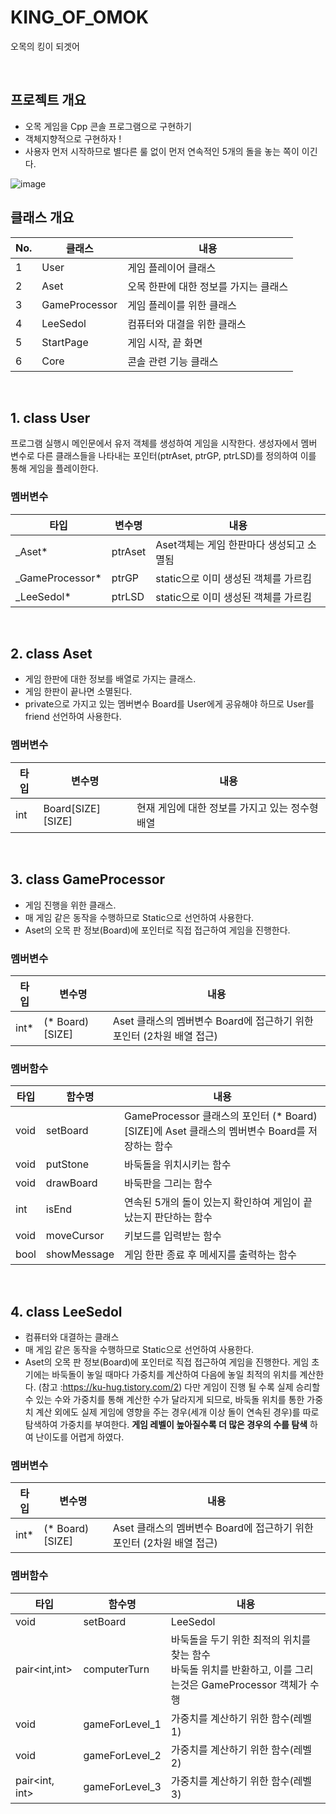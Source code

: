 # KING_OF_OMOK
오목의 킹이 되겟어

</br>

## 프로젝트 개요
- 오목 게임을 Cpp 콘솔 프로그램으로 구현하기
- 객체지향적으로 구현하자 !
- 사용자 먼저 시작하므로 별다른 룰 없이 먼저 연속적인 5개의 돌을 놓는 쪽이 이긴다.

![image](https://user-images.githubusercontent.com/49704910/157182005-cd33d028-6ebe-40aa-8dc6-27028cfd548e.png)


## 클래스 개요
|No.|클래스|내용|
|-|-|-|
|1|User|게임 플레이어 클래스|
|2|Aset|오목 한판에 대한 정보를 가지는 클래스|
|3|GameProcessor|게임 플레이를 위한 클래스|
|4|LeeSedol|컴퓨터와 대결을 위한 클래스|
|5|StartPage|게임 시작, 끝 화면|
|6|Core|콘솔 관련 기능 클래스|

</br>

## 1. class User
프로그램 실행시 메인문에서 유저 객체를 생성하여 게임을 시작한다.
생성자에서 멤버 변수로 다른 클래스들을 나타내는 포인터(ptrAset, ptrGP, ptrLSD)를 정의하여 이를 통해 게임을 플레이한다.

### 멤버변수
|타입|변수명|내용|
|-|-|-|
|_Aset*|ptrAset|Aset객체는 게임 한판마다 생성되고 소멸됨|
|_GameProcessor*|ptrGP|static으로 이미 생성된 객체를 가르킴|
|_LeeSedol*|ptrLSD|static으로 이미 생성된 객체를 가르킴|

</br>

## 2. class Aset
- 게임 한판에 대한 정보를 배열로 가지는 클래스.
- 게임 한판이 끝나면 소멸된다.
- private으로 가지고 있는 멤버변수 Board를 User에게 공유해야 하므로 User를 friend 선언하여 사용한다.

### 멤버변수
|타입|변수명|내용|
|-|-|-|
|int|Board[SIZE][SIZE]|현재 게임에 대한 정보를 가지고 있는 정수형 배열|


</br>

## 3. class GameProcessor
- 게임 진행을 위한 클래스.
- 매 게임 같은 동작을 수행하므로 Static으로 선언하여 사용한다.
- Aset의 오목 판 정보(Board)에 포인터로 직접 접근하여 게임을 진행한다.

### 멤버변수
|타입|변수명|내용|
|-|-|-|
|int*|(* Board)[SIZE]|Aset 클래스의 멤버변수 Board에 접근하기 위한 포인터 (2차원 배열 접근)|

### 멤버함수
|타입|함수명|내용|
|-|-|-|
|void|setBoard|GameProcessor 클래스의 포인터 (* Board)[SIZE]에 Aset 클래스의 멤버변수 Board를 저장하는 함수|
|void|putStone|바둑돌을 위치시키는 함수|
|void|drawBoard|바둑판을 그리는 함수|
|int|isEnd|연속된 5개의 돌이 있는지 확인하여 게임이 끝났는지 판단하는 함수|
|void|moveCursor|키보드를 입력받는 함수|
|bool|showMessage|게임 한판 종료 후 메세지를 출력하는 함수|

</br>

## 4. class LeeSedol
- 컴퓨터와 대결하는 클래스
- 매 게임 같은 동작을 수행하므로 Static으로 선언하여 사용한다.
- Aset의 오목 판 정보(Board)에 포인터로 직접 접근하여 게임을 진행한다.
게임 초기에는 바둑돌이 놓일 때마다 가중치를 계산하여 다음에 놓일 최적의 위치를 계산한다. (참고 :https://ku-hug.tistory.com/2) 다만 게임이 진행 될 수록 실제 승리할 수 있는 수와 가중치를 통해 계산한 수가 달라지게 되므로, 바둑돌 위치를 통한 가중치 계산 외에도 실제 게임에 영향을 주는 경우(세개 이상 돌이 연속된 경우)를 따로 탐색하여 가중치를 부여한다. __게임 레벨이 높아질수록 더 많은 경우의 수를 탐색__ 하여 난이도를 어렵게 하였다.

### 멤버변수
|타입|변수명|내용|
|-|-|-|
|int*|(* Board)[SIZE]|Aset 클래스의 멤버변수 Board에 접근하기 위한 포인터 (2차원 배열 접근)|

### 멤버함수
|타입|함수명|내용|
|-|-|-|
|void|setBoard|LeeSedol|클래스의 포인터 (* Board)[SIZE]에 Aset 클래스의 멤버변수 Board를 저장하는 함수|
|pair<int,int>|computerTurn|바둑돌을 두기 위한 최적의 위치를 찾는 함수</br> 바둑돌 위치를 반환하고, 이를 그리는것은 GameProcessor 객체가 수행|
|void|gameForLevel_1|가중치를 계산하기 위한 함수(레벨1)|
|void|gameForLevel_2|가중치를 계산하기 위한 함수(레벨2)|
|pair<int, int>|gameForLevel_3|가중치를 계산하기 위한 함수(레벨3)|
